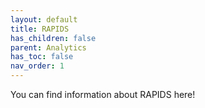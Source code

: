 ```yaml
---
layout: default
title: RAPIDS
has_children: false
parent: Analytics
has_toc: false
nav_order: 1
---
```


You can find information about RAPIDS here!